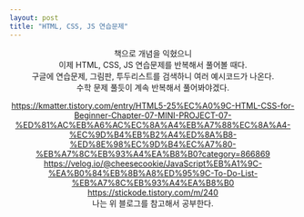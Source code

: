 ```yaml
---
layout: post
title: "HTML, CSS, JS 연습문제"
---
```


<center>
책으로 개념을 익혔으니
<br>이제 HTML, CSS, JS 연습문제를 반복해서 풀어볼 때다.
<br>구글에 연습문제, 그림판, 투두리스트를 검색하니 여러 예시코드가 나온다.
<br>수학 문제 풀듯이 계속 반복해서 풀어봐야겠다.

https://kmatter.tistory.com/entry/HTML5-25%EC%A0%9C-HTML-CSS-for-Beginner-Chapter-07-MINI-PROJECT-07-%ED%81%AC%EB%A6%AC%EC%8A%A4%EB%A7%88%EC%8A%A4-%EC%9D%B4%EB%B2%A4%ED%8A%B8-%ED%8E%98%EC%9D%B4%EC%A7%80-%EB%A7%8C%EB%93%A4%EA%B8%B0?category=866869
<br>
https://velog.io/@cheesecookie/JavaScript%EB%A1%9C-%EA%B0%84%EB%8B%A8%ED%95%9C-To-Do-List-%EB%A7%8C%EB%93%A4%EA%B8%B0
<br>
https://stickode.tistory.com/m/240
<br>
나는 위 블로그를 참고해서 공부한다.


</center>
